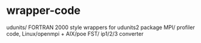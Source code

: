 wrapper-code
============
udunits/  FORTRAN 2000 style wrappers for udunits2 package
MPI/      profiler code, Linux/openmpi + AIX/poe
FST/      ip1/2/3 converter
